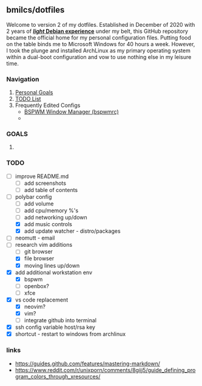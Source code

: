 ## bmilcs/dotfiles

Welcome to version 2 of my dotfiles. Established in December of 2020 with 2 years of [***light* Debian experience**](https://github.com/bmilcs/linux) under my belt, this GitHub repository became the official home for my personal configuration files. Putting food on the table binds me to Microsoft Windows for 40 hours a week. However, I took the plunge and installed ArchLinux as my primary operating system within a dual-boot configuration and vow to use nothing else in my leisure time. 

### Navigation 

  1. [Personal Goals](#goals)
  2. [TODO List](#todo)
  3. Frequently Edited Configs
      - [BSPWM Window Manager (bspwmrc)](bspwmrc)
      - 
  
<a name="goals"/>

### GOALS
   1. 

<a name="todo"/>

### TODO

- [ ] improve README.md
    - [ ] add screenshots
    - [ ] add table of contents
- [ ] polybar config
    - [ ] add volume
    - [ ] add cpu/memory %'s
    - [ ] add networking up/down
    - [x] add music controls
    - [x] add update watcher - distro/packages
- [ ] neomutt - email
- [ ] research vim additions
    - [ ] git browser
    - [x] file browser
    - [x] moving lines up/down 
- [x] add additional workstation env
    - [x] bspwm
    - [ ] openbox?
    - [ ] xfce
- [x] vs code replacement
    - [x] neovim?
    - [x] vim?
    - [ ] integrate github into terminal
- [x] ssh config variable host/rsa key
- [x] shortcut - restart to windows from archlinux

### links

- https://guides.github.com/features/mastering-markdown/ 
- https://www.reddit.com/r/unixporn/comments/8giij5/guide_defining_program_colors_through_xresources/

